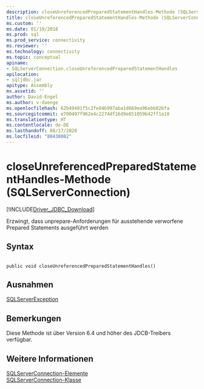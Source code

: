 ```yaml
---
description: closeUnreferencedPreparedStatementHandles-Methode (SQLServerConnection)
title: closeUnreferencedPreparedStatementHandles-Methode (SQLServerConnection) | Microsoft-Dokumentation
ms.custom: ''
ms.date: 01/19/2018
ms.prod: sql
ms.prod_service: connectivity
ms.reviewer: ''
ms.technology: connectivity
ms.topic: conceptual
apiname:
- SQLServerConnection.closeUnreferencedPreparedStatementHandles
apilocation:
- sqljdbc.jar
apitype: Assembly
ms.assetid: ''
author: David-Engel
ms.author: v-daenge
ms.openlocfilehash: 62b49401f5c2fe04b997aba1d669ea96ebb826fa
ms.sourcegitcommit: e700497f962e4c2274df16d9e651059b42ff1a10
ms.translationtype: HT
ms.contentlocale: de-DE
ms.lasthandoff: 08/17/2020
ms.locfileid: "88438082"
---
```

# <a name="closeunreferencedpreparedstatementhandles-method-sqlserverconnection"></a>closeUnreferencedPreparedStatementHandles-Methode (SQLServerConnection)
[!INCLUDE[Driver_JDBC_Download](../../../includes/driver_jdbc_download.md)]

 Erzwingt, dass unprepare-Anforderungen für ausstehende verworfene Prepared Statements ausgeführt werden

## <a name="syntax"></a>Syntax  
  
```  
  
public void closeUnreferencedPreparedStatementHandles()  
```  


## <a name="exceptions"></a>Ausnahmen  
 [SQLServerException](../../../connect/jdbc/reference/sqlserverexception-class.md)  

## <a name="remarks"></a>Bemerkungen  
 Diese Methode ist über Version 6.4 und höher des JDCB-Treibers verfügbar.
 
## <a name="see-also"></a>Weitere Informationen  
 [SQLServerConnection-Elemente](../../../connect/jdbc/reference/sqlserverconnection-members.md)   
 [SQLServerConnection-Klasse](../../../connect/jdbc/reference/sqlserverconnection-class.md)  
  
  
